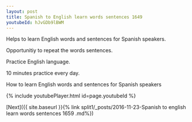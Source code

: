 ```yaml
---
layout: post
title: Spanish to English learn words sentences 1649 
youtubeId: hJvGDb9lBWM
---
```

 
 
Helps to learn English words and sentences for Spanish speakers.

Opportunitiy to repeat the words sentences. 

Practice English language. 
 
10 minutes practice every day. 
 
How to learn English words and sentences for Spanish speakers 
 
{% include youtubePlayer.html id=page.youtubeId %}
 
 
[Next]({{ site.baseurl }}{% link  split1/_posts/2016-11-23-Spanish to english learn words sentences 1659 .md%})
 
